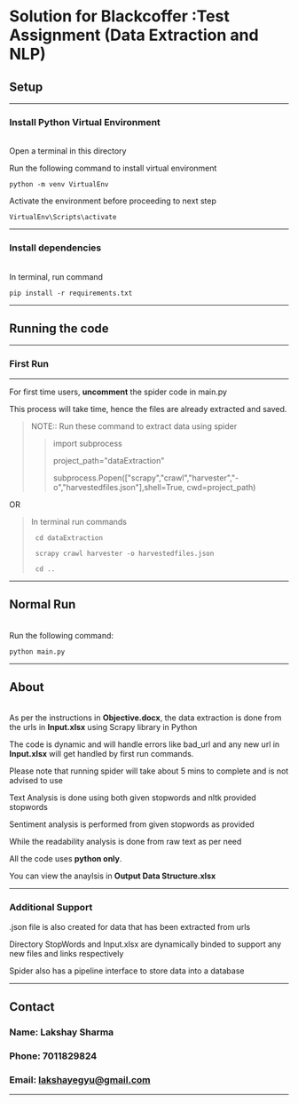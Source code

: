 # **Solution for Blackcoffer :Test Assignment (Data Extraction and NLP)**
## **Setup**

---

### **Install Python Virtual Environment**

\
Open a terminal in this directory

Run the following command to install virtual environment

    python -m venv VirtualEnv

Activate the environment before proceeding to next step

    VirtualEnv\Scripts\activate

---

### **Install dependencies**

\
In terminal, run command

    pip install -r requirements.txt

---

## **Running the code** 

---

### **First Run**

---

For first time users, __uncomment__ the spider code in main.py

This process will take time, hence the files are already extracted and saved.

> NOTE:: Run these command to extract data using spider 
>
>> import subprocess
>>
>> project_path="dataExtraction"
>>
>> subprocess.Popen(["scrapy","crawl","harvester","-o","harvestedfiles.json"],shell=True, cwd=project_path)
 
OR

> In terminal run commands
>
>      cd dataExtraction
>
>      scrapy crawl harvester -o harvestedfiles.json
>
>      cd ..

---

## **Normal Run**

\
Run the following command:

    python main.py

---

## **About**

\
As per the instructions in **Objective.docx**, the data extraction is done from the urls in **Input.xlsx**  using Scrapy library in Python

The code is dynamic and will handle errors like bad_url and any new url in **Input.xlsx** will get handled by first run commands.

Please note that running spider will take about 5 mins to complete and is not advised to use

Text Analysis is done using both given stopwords and nltk provided stopwords

Sentiment analysis is performed from given stopwords as provided

While the readability analysis is done from raw text as per need

All the code uses **python only**.

You can view the anaylsis in **Output Data Structure.xlsx**

---

### Additional Support

.json file is also created for data that has been extracted from urls

Directory StopWords and Input.xlsx are dynamically binded to support any new files and links respectively

Spider also has a pipeline interface to store data into a database

---

## **Contact**

### Name: Lakshay Sharma
### Phone: 7011829824
### Email: lakshayegyu@gmail.com

---